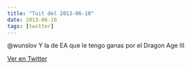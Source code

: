 ```yaml
---
title: "Tuit del 2013-06-10"
date: 2013-06-10
tags: [twitter]
---
```


@wunslov Y la de EA que le tengo ganas por el Dragon Age III



[Ver en Twitter](https://twitter.com/i/web/status/344086727545208833)
